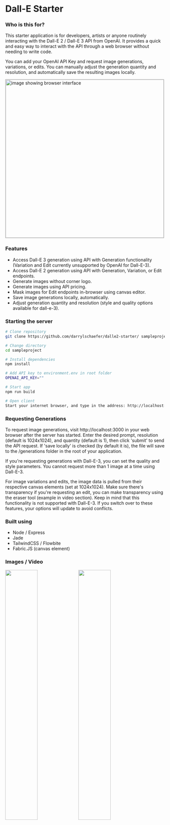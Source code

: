 # Dall-E Starter

<h3>Who is this for?</h3>

This starter application is for developers, artists or anyone routinely interacting with the Dall-E 2 / Dall-E 3 API from OpenAI. It provides a quick and easy way to interact with the API through a web browser without needing to write code.

You can add your OpenAI API Key and request image generations, variations, or edits. You can manually adjust the generation quantity and resolution, and automatically save the resulting images locally.

<img src="https://user-images.githubusercontent.com/119073511/219451667-83b28137-5334-4ef2-95e8-d69b4b210ccb.gif" style="width:500px; border: 1px solid rgba(0,0,0,.3);" title="image showing browser interface">

<h3>Features</h3>
<ul>
<li>Access Dall-E 3 generation using API with Generation functionality (Variation and Edit currently unsupported by OpenAI for Dall-E-3).
<li>Access Dall-E 2 generation using API with Generation, Variation, or Edit endpoints.</li>
<li>Generate images without corner logo.</li>
<li>Generate images using API pricing.</li>
<li>Mask images for Edit endpoints in-browser using canvas editor.</li>
<li>Save image generations locally, automatically.</li>
<li>Adjust generation quantity and resolution (style and quality options available for dall-e-3).</li>
</ul>

<h3>Starting the server</h3>

```bash
# Clone repository
git clone https://github.com/darrylschaefer/dalle2-starter/ sampleproject

# Change directory
cd sampleproject

# Install dependencies
npm install

# Add API key to environment.env in root folder
OPENAI_API_KEY=""

# Start app
npm run build

# Open client
Start your internet browser, and type in the address: http://localhost:3000
```

<h3>Requesting Generations</h3>

To request image generations, visit http://localhost:3000 in your web browser after the server has started. Enter the desired prompt, resolution (default is 1024x1024), and quantity (default is 1), then click 'submit' to send the API request. If 'save locally' is checked (by default it is), the file will save to the /generations folder in the root of your application.

If you're requesting generations with Dall-E-3, you can set the quality and style parameters. You cannot request more than 1 image at a time using Dall-E-3.

For image variations and edits, the image data is pulled from their respective canvas elements (set at 1024x1024). Make sure there's transparency if you're requesting an edit, you can make transparency using the eraser tool (example in video section). Keep in mind that this functionality is not supported with Dall-E-3. If you switch over to these features, your options will update to avoid conflicts.

<h3>Built using</h3>

<ul>
<li>Node / Express</li>
<li>Jade</li>
<li>TailwindCSS / Flowbite</li>
<li>Fabric.JS (canvas element)</li>
</ul>

<h3>Images / Video</h3>

<img src="https://user-images.githubusercontent.com/119073511/219452995-1abde8b6-e21a-4956-b230-00f87b47e7fd.png" width="45%"></img>
<img src="https://user-images.githubusercontent.com/119073511/219453164-5e1b0449-1298-40a8-b77e-f7cd17860efc.jpg" width="45%"></img>

